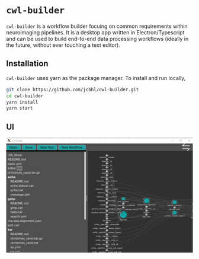 # `cwl-builder`
`cwl-builder` is a workflow builder focuing on common requirements within neuroimaging pipelines. It is a desktop app written in Electron/Typescript and can be used to build end-to-end data processing workflows (ideally in the future, without ever touching a text editor).

## Installation
`cwl-builder` uses yarn as the package manager. To install and run locally,

```bash
git clone https://github.com/jcbhl/cwl-builder.git
cd cwl-builder
yarn install
yarn start
```

## UI
![ui](/assets/demo_ui.jpg)

